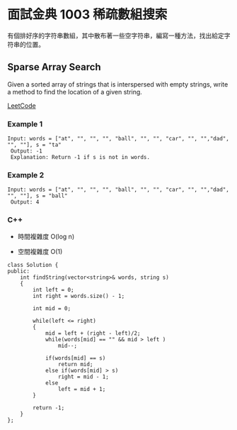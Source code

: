 # 面試金典 1003 稀疏數組搜索

有個排好序的字符串數組，其中散布著一些空字符串，編寫一種方法，找出給定字符串的位置。
 
##  Sparse Array Search

Given a sorted array of strings that is interspersed with empty strings, write a method to find the location of a given string.

[LeetCode](https://leetcode-cn.com/problems/sparse-array-search-lcci/)


### Example 1

```
Input: words = ["at", "", "", "", "ball", "", "", "car", "", "","dad", "", ""], s = "ta"
 Output: -1
 Explanation: Return -1 if s is not in words.
```

### Example 2

```
Input: words = ["at", "", "", "", "ball", "", "", "car", "", "","dad", "", ""], s = "ball"
 Output: 4

```

### C++ 

* 時間複雜度 O(log n)

* 空間複雜度 O(1)

```
class Solution {
public:
    int findString(vector<string>& words, string s)
    {
        int left = 0;
        int right = words.size() - 1;

        int mid = 0;

        while(left <= right)
        {
            mid = left + (right - left)/2;
            while(words[mid] == "" && mid > left )
                mid--;
            
            if(words[mid] == s)
                return mid;
            else if(words[mid] > s)
                right = mid - 1;
            else    
                left = mid + 1;
        }

        return -1;
    }
};
```
